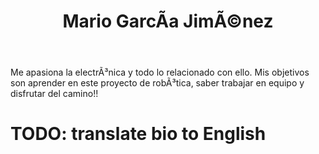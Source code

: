 ﻿---
translationKey: MarioG
# Display name
title: Mario GarcÃ­a JimÃ©nez

# Full Name (for SEO)
first_name: Mario
last_name: GarcÃ­a

# Is this the primary user of the site?
superuser: false

# Role/position
role: Ingeniero Software

# Organizations/Affiliations
organizations:
  - name: Universidad de MÃ¡laga
    url: 'http://www.uma.es'

# Short bio (displayed in user profile at end of posts)
bio: Mis intereses incluyen robÃ³tica, automÃ¡tica, y programaciÃ³n con Matlab Simulink. 

interests:
  - DiseÃ±o de PCBs
  - DiseÃ±o y programaciÃ³n de Robots
  - DiseÃ±o electrÃ³nico general
  - Simulaciones y documentaciÃ³n

education:
  courses:
    - course: Estudiante de IngenierÃ­a ElectrÃ³nica Industrial
      institution: Universidad de MÃ¡laga
      year: 2021-x

# Social/Academic Networking
# For available icons, see: https://docs.hugoblox.com/getting-started/page-builder/#icons
#   For an email link, use "fas" icon pack, "envelope" icon, and a link in the
#   form "mailto:your-email@example.com" or "#contact" for contact widget.
social:
  - icon: envelope
    icon_pack: fas
    link: 'mailto:mariogj.03@uma.es'
  - icon: linkedin
    icon_pack: fab
    link: www.linkedin.com/in/mario-garcÃ­a-jimÃ©nez-230b83234
  - icon: instagram
    icon_pack: fab
    link: https://www.instagram.com/marioogarciia17/
  - icon: github
    icon_pack: fab
    link: https://github.com/MarioGarciaJimenez

    
# Link to a PDF of your resume/CV from the About widget.
# To enable, copy your resume/CV to `static/files/cv.pdf` and uncomment the lines below.
# - icon: cv
#   icon_pack: ai
#   link: files/cv.pdf

# Enter email to display Gravatar (if Gravatar enabled in Config)
email: ''

# Highlight the author in author lists? (true/false)
highlight_name: false

# Organizational groups that you belong to (for People widget)
#   Set this to `[]` or comment out if you are not using People widget.
user_groups:
  - Software
---



Me apasiona la electrÃ³nica y todo lo relacionado con ello. Mis objetivos son aprender en este proyecto de robÃ³tica,
saber trabajar en equipo y disfrutar del camino!!

# TODO: translate bio to English

